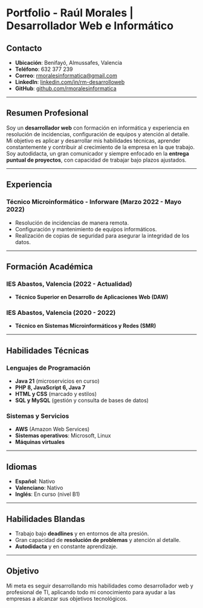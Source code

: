 # Portfolio - Raúl Morales | Desarrollador Web e Informático

## Contacto
- **Ubicación**: Benifayó, Almussafes, Valencia
- **Teléfono**: 632 377 239  
- **Correo**: [rmoralesinformatica@gmail.com](mailto:rmoralesinformatica@gmail.com)  
- **LinkedIn**: [linkedin.com/in/rm-desarrolloweb](https://linkedin.com/in/rm-desarrolloweb)  
- **GitHub**: [github.com/rmoralesinformatica](https://github.com/rmoralesinformatica)  

---

## Resumen Profesional
Soy un **desarrollador web** con formación en informática y experiencia en resolución de incidencias, configuración de equipos y atención al detalle. Mi objetivo es aplicar y desarrollar mis habilidades técnicas, aprender constantemente y contribuir al crecimiento de la empresa en la que trabajo. Soy autodidacta, un gran comunicador y siempre enfocado en la **entrega puntual de proyectos**, con capacidad de trabajar bajo plazos ajustados.

---

## Experiencia
### Técnico Microinformático - Inforware (Marzo 2022 - Mayo 2022)
- Resolución de incidencias de manera remota.
- Configuración y mantenimiento de equipos informáticos.
- Realización de copias de seguridad para asegurar la integridad de los datos.

---

## Formación Académica
### IES Abastos, Valencia (2022 - Actualidad)
- **Técnico Superior en Desarrollo de Aplicaciones Web (DAW)**

### IES Abastos, Valencia (2020 - 2022)
- **Técnico en Sistemas Microinformáticos y Redes (SMR)**

---

## Habilidades Técnicas

### Lenguajes de Programación
- **Java 21** (microservicios en curso)
- **PHP 8, JavaScript 6, Java 7**
- **HTML y CSS** (marcado y estilos)
- **SQL y MySQL** (gestión y consulta de bases de datos)

### Sistemas y Servicios
- **AWS** (Amazon Web Services)
- **Sistemas operativos**: Microsoft, Linux
- **Máquinas virtuales**

---

## Idiomas
- **Español**: Nativo
- **Valenciano**: Nativo
- **Inglés**: En curso (nivel B1)

---

## Habilidades Blandas
- Trabajo bajo **deadlines** y en entornos de alta presión.
- Gran capacidad de **resolución de problemas** y atención al detalle.
- **Autodidacta** y en constante aprendizaje.

---

## Objetivo
Mi meta es seguir desarrollando mis habilidades como desarrollador web y profesional de TI, aplicando todo mi conocimiento para ayudar a las empresas a alcanzar sus objetivos tecnológicos.
